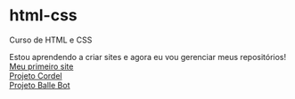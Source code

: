 # html-css
 Curso de HTML e CSS

 Estou aprendendo a criar sites e agora eu vou gerenciar meus repositórios!<br>
<a href="https://0odranoel.github.io/android.html/" target="_blank">Meu primeiro site</a><br>
<a href="https://0odranoel.github.io/Projeto-cordel/" target="_blank">Projeto Cordel</a><br>
<a href="https://0odranoel.github.io/Balle-bot/" target="_blank">Projeto Balle Bot</a>
